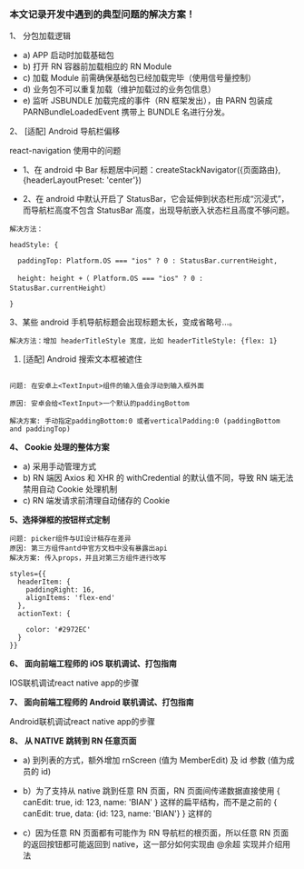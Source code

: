 ### 本文记录开发中遇到的典型问题的解决方案！

1、 分包加载逻辑

* a) APP 启动时加载基础包
* b) 打开 RN 容器前加载相应的 RN Module
* c) 加载 Module 前需确保基础包已经加载完毕（使用信号量控制）
* d) 业务包不可以重复加载（维护加载过的业务包信息）
* e) 监听 JSBUNDLE 加载完成的事件（RN 框架发出），由 PARN 包装成 PARNBundleLoadedEvent 携带上 BUNDLE 名进行分发。

2、 [适配] Android 导航栏偏移

react-navigation 使用中的问题

* 1、在 android 中 Bar 标题居中问题：createStackNavigator({页面路由}, {headerLayoutPreset: 'center'})

* 2、在 android 中默认开启了 StatusBar，它会延伸到状态栏形成“沉浸式”，而导航栏高度不包含 StatusBar 高度，出现导航嵌入状态栏且高度不够问题。
```
解决方法：

headStyle: {

  paddingTop: Platform.OS === "ios" ? 0 : StatusBar.currentHeight,

  height: height +（ Platform.OS === "ios" ? 0 : StatusBar.currentHeight）

}
```

3、某些 android 手机导航标题会出现标题太长，变成省略号...。
```
解决方法：增加 headerTitleStyle 宽度，比如 headerTitleStyle: {flex: 1}
```

1. [适配] Android 搜索文本框被遮住
```

问题: 在安卓上<TextInput>组件的输入值会浮动到输入框外面

原因: 安卓会给<TextInput>一个默认的paddingBottom

解决方案: 手动指定paddingBottom:0 或者verticalPadding:0 (paddingBottom and paddingTop)
```

<b>4、 Cookie 处理的整体方案</b>

* a) 采用手动管理方式
* b) RN 端因 Axios 和 XHR 的 withCredential 的默认值不同，导致 RN 端无法禁用自动 Cookie 处理机制
* c) RN 端发请求前清理自动储存的 Cookie
  
<b>5、选择弹框的按钮样式定制</b>
```
问题: picker组件与UI设计稿存在差异
原因: 第三方组件antd中官方文档中没有暴露出api
解决方案: 传入props，并且对第三方组件进行改写

styles={{
  headerItem: {
    paddingRight: 16,
    alignItems: 'flex-end'
  },
  actionText: {

    color: '#2972EC'
  }
}}
```

<b>6、 面向前端工程师的 iOS 联机调试、打包指南</b>

IOS联机调试react native app的步骤

<b>7、 面向前端工程师的 Android 联机调试、打包指南</b>

Android联机调试react native app的步骤

<b>8、 从 NATIVE 跳转到 RN 任意页面</b>

* a) 到列表的方式，额外增加 rnScreen (值为 MemberEdit) 及 id 参数 (值为成员的 id)

* b）为了支持从 native 跳到任意 RN 页面，RN 页面间传递数据直接使用 { canEdit: true, id: 123, name: 'BIAN' } 这样的扁平结构，而不是之前的 { canEdit: true, data: {id: 123, name: 'BIAN'} } 这样的

* c）因为任意 RN 页面都有可能作为 RN 导航栏的根页面，所以任意 RN 页面的返回按钮都可能返回到 native，这一部分如何实现由 @余超 实现并介绍用法